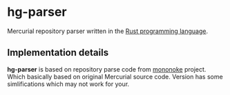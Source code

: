 # hg-parser

Mercurial repository parser written in the [Rust programming language](https://www.rust-lang.org/en-US/).

## Implementation details

**hg-parser** is based on repository parse code from [mononoke](https://github.com/facebookexperimental/mononoke) project. Which basically based on original Mercurial source code. Version has some simlifications which may not work for your.